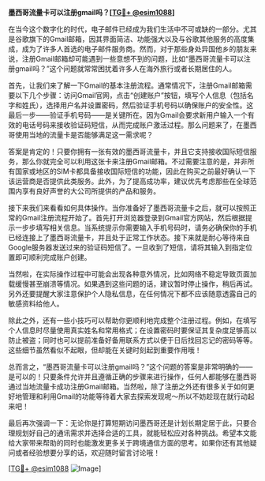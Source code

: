**墨西哥流量卡可以注册gmail吗？[[TG💪+ @esim1088](https://t.me/s/esim1088)]**

在当今这个数字化的时代，电子邮件已经成为我们生活中不可或缺的一部分。尤其是谷歌旗下的Gmail邮箱，因其界面简洁、功能强大以及与谷歌其他服务的高度集成，成为了许多人首选的电子邮件服务商。然而，对于那些身处异国他乡的朋友来说，注册Gmail邮箱却可能遇到一些意想不到的问题，比如“墨西哥流量卡可以注册gmail吗？”这个问题就常常困扰着许多人在海外旅行或者长期居住的人。

首先，让我们来了解一下Gmail的基本注册流程。通常情况下，注册Gmail邮箱需要以下几个步骤：访问Gmail官网，点击“创建账户”按钮，填写个人信息（包括名字和姓氏），选择用户名并设置密码，然后验证手机号码以确保账户的安全性。这最后一步——验证手机号码——是关键所在。因为Gmail会要求新用户输入一个有效的电话号码来接收验证码短信，从而完成账户激活过程。那么问题来了，在墨西哥使用当地的流量卡是否能够满足这一需求呢？

答案是肯定的！只要你拥有一张有效的墨西哥流量卡，并且它支持接收国际短信服务，那么你就完全可以利用这张卡来注册Gmail邮箱。不过需要注意的是，并非所有国家或地区的SIM卡都具备接收国际短信的功能，因此在购买之前最好确认一下该运营商是否提供此类服务。此外，为了提高成功率，建议优先考虑那些在全球范围内享有良好声誉的大公司所提供的产品和服务。

接下来我们来看看如何具体操作。当你准备好了墨西哥流量卡之后，就可以按照正常的Gmail注册流程开始了。首先打开浏览器登录到Gmail官方网站，然后根据提示一步步填写相关信息。当系统提示你需要输入手机号码时，请务必确保你的手机已经连接上了墨西哥流量卡，并且处于正常工作状态。接下来就是耐心等待来自Google服务器发送过来的验证码短信了。一旦收到了短信，请将其输入到指定位置即可顺利完成账户创建。

当然啦，在实际操作过程中可能会出现各种意外情况，比如网络不稳定导致页面加载缓慢甚至崩溃等情况。如果遇到这些问题的话，建议暂时停止操作，稍后再试。另外还要提醒大家注意保护个人隐私信息，在任何情况下都不应该随意透露自己的敏感资料给他人。

除此之外，还有一些小技巧可以帮助你更顺利地完成整个注册过程。例如，在填写个人信息时尽量使用真实姓名和常用格式；在设置密码时要保证其复杂度足够高以防止被盗；同时也可以提前准备好备用联系方式以便于日后找回忘记的密码等等。这些细节虽然看似不起眼，但却能在关键时刻起到重要作用哦！

总而言之，“墨西哥流量卡可以注册gmail吗？”这个问题的答案是非常明确的——是可以的！只要条件允许并且遵循正确的步骤来进行操作，任何人都能够在墨西哥通过当地流量卡成功注册Gmail邮箱。当然啦，除了注册之外还有很多关于如何更好地管理和利用Gmail的功能等待着大家去探索发现呢～所以不妨趁现在就行动起来吧！

最后再次强调一下：无论你是打算短期访问墨西哥还是计划长期定居于此，只要合理规划好自己的通讯需求并选择合适的工具，就能轻松应对各种挑战。希望本文能给大家带来帮助的同时也能激发更多关于跨境通信方面的思考。如果你还有其他疑问或者经验想要分享的话，欢迎随时留言讨论哦！

[[TG💪+ @esim1088](https://t.me/s/esim1088) ![Image](https://i.postimg.cc/4NQfJmqS/Snipaste-2025-05-13-00-14-12.png)]